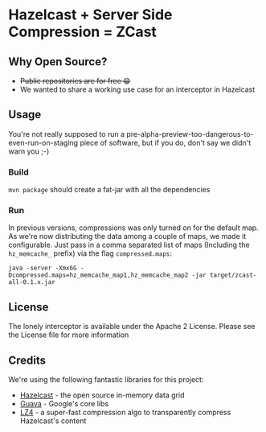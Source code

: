 # Hazelcast + Server Side Compression = ZCast

## Why Open Source?

- ~~Public repositories are for free :grin:~~
- We wanted to share a working use case for an interceptor in Hazelcast  

## Usage

You're not really supposed to run a pre-alpha-preview-too-dangerous-to-even-run-on-staging piece of software, but if you do,
don't say we didn't warn you ;-)

### Build

`mvn package` should create a fat-jar with all the dependencies

### Run

In previous versions, compressions was only turned on for the default map. As we're now distributing the data among a couple of maps, we 
made it configurable. Just pass in a comma separated list of maps (Including the `hz_memcache_` prefix) via the flag `compressed.maps`:

`java -server -Xmx6G -Dcompressed.maps=hz_memcache_map1,hz_memcache_map2 -jar target/zcast-all-0.1.x.jar`

## License

The lonely interceptor is available under the Apache 2 License. Please see the License file for more information

## Credits

We're using the following fantastic libraries for this project:
- [Hazelcast](https://github.com/hazelcast/hazelcast) - the open source in-memory data grid
- [Guava](https://github.com/google/guava) - Google's core libs
- [LZ4](https://github.com/jpountz/lz4-java) - a super-fast compression algo to transparently compress Hazelcast's content

